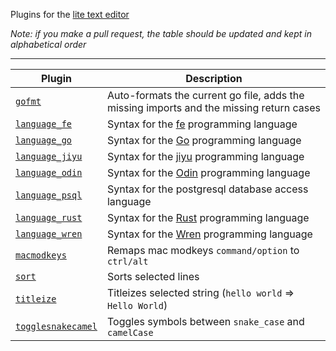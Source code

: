 Plugins for the [lite text editor](https://github.com/rxi/lite)

*Note: if you make a pull request, the table should be updated and kept in alphabetical order*

---

Plugin | Description
-------|-----------------------------------------
[`gofmt`](gofmt.lua?raw=1) | Auto-formats the current go file, adds the missing imports and the missing return cases
[`language_fe`](language_fe.lua?raw=1) | Syntax for the [fe](https://github.com/rxi/fe) programming language
[`language_go`](language_go.lua?raw=1) | Syntax for the [Go](https://golang.org/) programming language
[`language_jiyu`](language_jiyu.lua?raw=1) | Syntax for the [jiyu](https://github.com/machinamentum/jiyu) programming language
[`language_odin`](language_odin.lua?raw=1) | Syntax for the [Odin](https://github.com/odin-lang/Odin) programming language
[`language_psql`](language_psql.lua?raw=1) | Syntax for the postgresql database access language
[`language_rust`](language_rust.lua?raw=1) | Syntax for the [Rust](https://rust-lang.org/) programming language
[`language_wren`](language_wren.lua?raw=1) | Syntax for the [Wren](http://wren.io/) programming language
[`macmodkeys`](macmodkeys.lua?raw=1) | Remaps mac modkeys `command/option` to `ctrl/alt`
[`sort`](sort.lua?raw=1) | Sorts selected lines
[`titleize`](titleize.lua?raw=1) | Titleizes selected string (`hello world` => `Hello World`)
[`togglesnakecamel`](togglesnakecamel.lua?raw=1) | Toggles symbols between `snake_case` and `camelCase`
